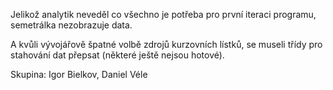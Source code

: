 Jelikož analytik neveděl co všechno je potřeba pro první iteraci programu, semetrálka nezobrazuje data.

A kvůli vývojářově špatné volbě zdrojů kurzovních lístků, se museli třídy pro stahování dat přepsat (některé ještě nejsou hotové).

Skupina:
Igor Bielkov,
Daniel Véle
